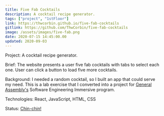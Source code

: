 ```yaml
---
title: Five Fab Cocktails
description: A cocktail recipe generator.
tags: ["project", "1stFloor"]
link: https://thwcorbin.github.io/five-fab-cocktails
gitlink: https://github.com/ThwCorbin/five-fab-cocktails
image: /assets/images/five-fab.png
date: 2020-07-15 14:45:00.00
updated: 2020-09-03
---
```


Project: A cocktail recipe generator.

Brief: The website presents a user five fab cocktails with tabs to select each one. User can click a button to load five more cocktails.

Background: I needed a random cocktail, so I built an app that could serve my need. This is a lab exercise that I converted into a project for [General Assembly's](https://generalassemb.ly/ "General Assembly homepage") Software Engineering Immersive program.

Technologies: React, JavaScript, HTML, CSS

Status: [Chin-chin!](https://www.collinsdictionary.com/dictionary/english/chin-chin "Collins Dictionary definition of chin-chin")
